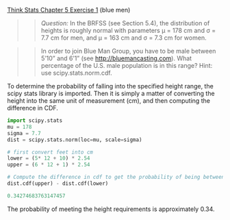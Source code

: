 [Think Stats Chapter 5 Exercise 1](http://greenteapress.com/thinkstats2/html/thinkstats2006.html#toc50) (blue men)

>> *Question:* In the BRFSS (see Section 5.4), the distribution of heights is roughly normal with parameters µ = 178 cm and σ = 7.7 cm for men, and µ = 163 cm and σ = 7.3 cm for women.

>> In order to join Blue Man Group, you have to be male between 5’10” and 6’1” (see http://bluemancasting.com). What percentage of the U.S. male population is in this range? Hint: use scipy.stats.norm.cdf.

To determine the probability of falling into the specified height range, the scipy stats library is imported. Then it is simply a matter of converting the height into the same unit of measurement (cm), and then computing the difference in CDF.

```python
import scipy.stats
mu = 178
sigma = 7.7
dist = scipy.stats.norm(loc=mu, scale=sigma)

# first convert feet into cm
lower = (5* 12 + 10) * 2.54
upper = (6 * 12 + 1) * 2.54

# Compute the difference in cdf to get the probability of being between the 5'10" and 6'1" range.
dist.cdf(upper) - dist.cdf(lower)

```

```python
0.34274683763147457
```
The probability of meeting the height requirements is approximately 0.34.
